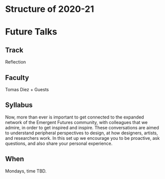 Structure of 2020-21
======================

# Future Talks


## Track
 Reflection

## Faculty
Tomas Diez + Guests

## Syllabus


Now, more than ever is important to get connected to the expanded network of the Emergent Futures community, with colleagues that we admire, in order to get inspired and inspire. These conversations are aimed to understand peripheral perspectives to design, at how designers, artists, and researchers work. In this set up we encourage you to be proactive, ask questions, and also share your personal experience.

## When  
 Mondays, time TBD.
